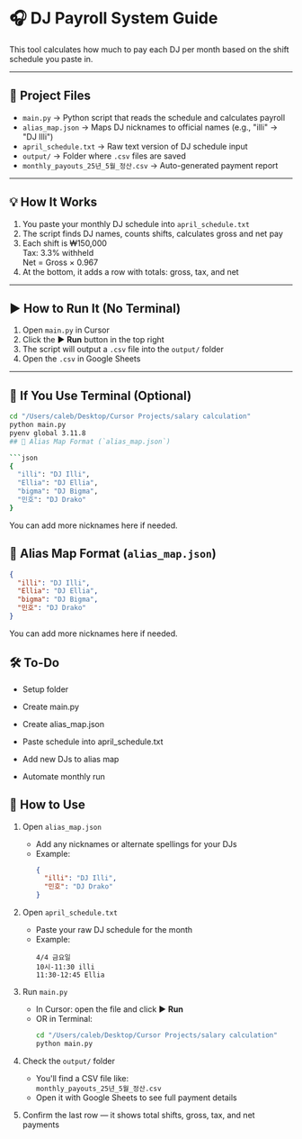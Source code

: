 # 🎧 DJ Payroll System Guide

This tool calculates how much to pay each DJ per month based on the shift schedule you paste in.

---

## 📂 Project Files

- `main.py` → Python script that reads the schedule and calculates payroll
- `alias_map.json` → Maps DJ nicknames to official names (e.g., "illi" → "DJ Illi")
- `april_schedule.txt` → Raw text version of DJ schedule input
- `output/` → Folder where `.csv` files are saved
- `monthly_payouts_25년_5월_정산.csv` → Auto-generated payment report

---

## 💡 How It Works

1. You paste your monthly DJ schedule into `april_schedule.txt`
2. The script finds DJ names, counts shifts, calculates gross and net pay
3. Each shift is ₩150,000  
   Tax: 3.3% withheld  
   Net = Gross × 0.967
4. At the bottom, it adds a row with totals: gross, tax, and net

---

## ▶️ How to Run It (No Terminal)

1. Open `main.py` in Cursor
2. Click the ▶️ **Run** button in the top right
3. The script will output a `.csv` file into the `output/` folder
4. Open the `.csv` in Google Sheets

---

## 🧪 If You Use Terminal (Optional)

```bash
cd "/Users/caleb/Desktop/Cursor Projects/salary calculation"
python main.py
pyenv global 3.11.8
## 🔀 Alias Map Format (`alias_map.json`)

```json
{
  "illi": "DJ Illi",
  "Ellia": "DJ Ellia",
  "bigma": "DJ Bigma",
  "민호": "DJ Drako"
}
```

You can add more nicknames here if needed.

## 🔀 Alias Map Format (`alias_map.json`)

```json
{
  "illi": "DJ Illi",
  "Ellia": "DJ Ellia",
  "bigma": "DJ Bigma",
  "민호": "DJ Drako"
}
```

You can add more nicknames here if needed.

## **🛠️ To-Do**

- Setup folder
    
- Create main.py
    
- Create alias_map.json
    
- Paste schedule into april_schedule.txt
    
- Add new DJs to alias map
    
- Automate monthly run

## 🚀 How to Use

1. Open `alias_map.json`  
   - Add any nicknames or alternate spellings for your DJs  
   - Example:
     ```json
     {
       "illi": "DJ Illi",
       "민호": "DJ Drako"
     }
     ```

2. Open `april_schedule.txt`  
   - Paste your raw DJ schedule for the month  
   - Example:
     ```
     4/4 금요일
     10시-11:30 illi
     11:30-12:45 Ellia
     ```

3. Run `main.py`  
   - In Cursor: open the file and click ▶️ **Run**  
   - OR in Terminal:
     ```bash
     cd "/Users/caleb/Desktop/Cursor Projects/salary calculation"
     python main.py
     ```

4. Check the `output/` folder  
   - You'll find a CSV file like:  
     `monthly_payouts_25년_5월_정산.csv`  
   - Open it with Google Sheets to see full payment details

5. Confirm the last row — it shows total shifts, gross, tax, and net payments
